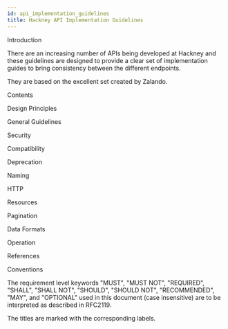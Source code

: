 ```yaml
---
id: api_implementation_guidelines
title: Hackney API Implementation Guidelines
---
```


Introduction

There are an increasing number of APIs being developed at Hackney and these guidelines are designed to provide a clear set of implementation guides to bring consistency between the different endpoints.

They are based on the excellent set created by Zalando.

Contents

Design Principles

General Guidelines

Security

Compatibility

Deprecation

Naming

HTTP

Resources

Pagination

Data Formats

Operation

References

Conventions

The requirement level keywords "MUST", "MUST NOT", "REQUIRED", "SHALL", "SHALL NOT", "SHOULD", "SHOULD NOT", "RECOMMENDED", "MAY", and "OPTIONAL" used in this document (case insensitive) are to be interpreted as described in RFC2119.

The titles are marked with the corresponding labels.
